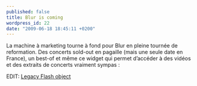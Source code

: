 ```yaml
---
published: false
title: Blur is coming
wordpress_id: 22
date: "2009-06-18 18:45:11 +0200"
---
```


La machine à marketing tourne à fond pour Blur en pleine tournée de reformation.
Des concerts sold-out en pagaille (mais une seule date en France), un best-of et
même ce widget qui permet d’accéder à des vidéos et des extraits de concerts
vraiment sympas :

EDIT: [Legacy Flash object][1]

[1]:
  http://widgets.clearspring.com/o/4a27e0a2164b4a0b/4a3a68b789f8685d/4a27e0a2164b4a0b/5a272b91
